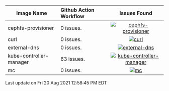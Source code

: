 
| Image Name | Github Action Workflow | Issues Found | 
|--------|:--------|:--------:|
| cephfs-provisioner | 0 issues. | [![cephfs-provisioner](https://github.com/Cray-HPE/container-images/actions/workflows/cephfs-provisioner.yaml/badge.svg?branch=main)](https://github.com/Cray-HPE/container-images/actions/workflows/cephfs-provisioner.yaml) |
| curl | 0 issues. | [![curl](https://github.com/Cray-HPE/container-images/actions/workflows/curl.yaml/badge.svg?branch=main)](https://github.com/Cray-HPE/container-images/actions/workflows/curl.yaml) |
| external-dns | 0 issues. | [![external-dns](https://github.com/Cray-HPE/container-images/actions/workflows/external-dns.yaml/badge.svg?branch=main)](https://github.com/Cray-HPE/container-images/actions/workflows/external-dns.yaml) |
| kube-controller-manager | 63 issues. | [![kube-controller-manager](https://github.com/Cray-HPE/container-images/actions/workflows/kube-controller-manager.yaml/badge.svg?branch=main)](https://github.com/Cray-HPE/container-images/actions/workflows/kube-controller-manager.yaml) |
| mc | 0 issues. | [![mc](https://github.com/Cray-HPE/container-images/actions/workflows/mc.yaml/badge.svg?branch=main)](https://github.com/Cray-HPE/container-images/actions/workflows/mc.yaml) |



Last update on Fri 20 Aug 2021 12:58:45 PM EDT
